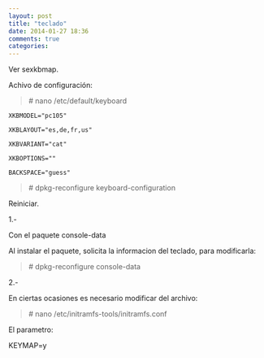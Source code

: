 ```yaml
---
layout: post
title: "teclado"
date: 2014-01-27 18:36
comments: true
categories: 
---
```

Ver sexkbmap. 

Achivo de configuración:

>\# nano /etc/default/keyboard

	XKBMODEL="pc105"

	XKBLAYOUT="es,de,fr,us"

	XKBVARIANT="cat"

	XKBOPTIONS=""

	BACKSPACE="guess"

>\# dpkg-reconfigure keyboard-configuration

Reiniciar.

1.-

Con el paquete console-data

Al instalar el paquete, solicita la informacion del teclado, para modificarla:

>\# dpkg-reconfigure console-data

2.-

En ciertas ocasiones es necesario modificar del archivo:

>\# nano /etc/initramfs-tools/initramfs.conf

El parametro:

KEYMAP=y

